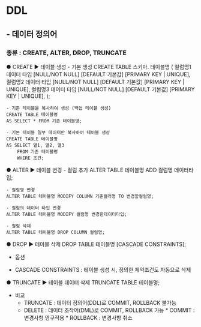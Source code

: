 # DDL
## - 데이터 정의어
### 종류 : CREATE, ALTER, DROP, TRUNCATE

● CREATE
▶ 테이블 생성
    - 기본 생성
    CREATE TABLE 스키마. 테이블명 (
        컬럼명1 데이터 타입 [NULL/NOT NULL] [DEFAULT 기본값] [PRIMARY KEY | UNIQUE],
        컬럼명2 데이터 타입 [NULL/NOT NULL] [DEFAULT 기본값] [PRIMARY KEY | UNIQUE],
        컬럼명3 데이터 타입 [NULL/NOT NULL] [DEFAULT 기본값] [PRIMARY KEY | UNIQUE],
    );

    - 기존 테이블을 복사하여 생성 (백업 테이블 생성)
    CREATE TABLE 테이블명
    AS SELECT * FROM 기존 테이블명;

    - 기본 테이블 일부 데이터만 복사하여 테이블 생성
    CREATE TABLE 테이블명
    AS SELECT 열1, 열2, 열3
        FROM 기존 테이블명
        WHERE 조건;

● ALTER
▶ 테이블 변경
    - 컬럼 추가
    ALTER TABLE 테이블명 ADD 컬럼명 데이터타입;

    - 컬럼명 변경
    ALTER TABLE 테이블명 MODIFY COLUMN 기존컬러명 TO 변경할컬럼명;

    - 컬럼의 데이터 타입 변경
    ALTER TABLE 테이블명 MODIFY 컬럼명 변경한데이터타입;

    - 컬럼 삭제
    ALTER TABLE 테이블명 DROP COLUMN 컬럼명;

● DROP
▶ 테이블 삭제
DROP TABLE 테이블명 [CASCADE CONSTRAINTS];

* 옵션
- CASCADE CONSTRAINTS : 테이블 생성 시, 정의한 제약조건도 자동으로 삭제

● TRUNCATE
▶ 테이블 데이터 삭제
TRUNCATE TABLE 테이블명;

* 비교
    - TRUNCATE  : 데이터 정의어(DDL)로 COMMIT, ROLLBACK 불가능
    - DELETE    : 데이터 조작어(DML)로 COMMIT, ROLLBACK 가능
                * COMMIT    : 변경사항 영구적용
                * ROLLBACK  : 변경사항 취소





    